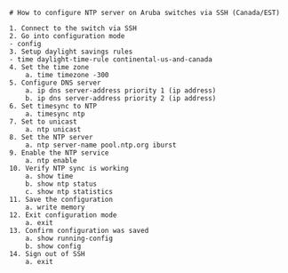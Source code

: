 	# How to configure NTP server on Aruba switches via SSH (Canada/EST)
	
	1. Connect to the switch via SSH
	2. Go into configuration mode
	- config
	3. Setup daylight savings rules
	- time daylight-time-rule continental-us-and-canada
	4. Set the time zone
		a. time timezone -300
	5. Configure DNS server
		a. ip dns server-address priority 1 (ip address)
		b. ip dns server-address priority 2 (ip address)
	6. Set timesync to NTP
		a. timesync ntp
	7. Set to unicast
		a. ntp unicast
	8. Set the NTP server
		a. ntp server-name pool.ntp.org iburst
	9. Enable the NTP service
		a. ntp enable
	10. Verify NTP sync is working
		a. show time
		b. show ntp status
		c. show ntp statistics
	11. Save the configuration
		a. write memory
	12. Exit configuration mode
		a. exit
	13. Confirm configuration was saved
		a. show running-config
		b. show config
	14. Sign out of SSH
		a. exit
